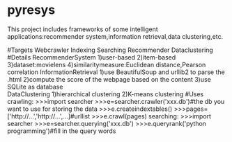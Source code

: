 pyresys
=======

This project includes frameworks of some intelligent applications:recommender system,information retrieval,data clustering,etc.

#Targets
	Webcrawler
	Indexing
	Searching
	Recommender
	Dataclustering
#Details
	RecommenderSystem
		1)user-based
		2)item-based
		3)dataset:movielens
		4)similaritymeasure:Euclidean distance,Pearson correlation
	InformationRetrieval
		1)use BeautifulSoup and urllib2 to parse the .html
		2)compute the score of the webpage based on the content
		3)use  SQLite as database  
	DataClustering
		1)hierarchical clustering
		2)K-means clustering
#Uses
	crawling:
		>>>import searcher
		>>>e=searcher.crawler('xxx.db')#the db you want to use for storing the data
		>>>e.createindextables()
		>>>pages=['http://...','http://...',...]#urllist
		>>>e.crawl(pages)
	searching:
		>>>import searcher
		>>>e=searcher.querying('xxx.db')
		>>>e.queryrank('python programming')#fill in the query words
